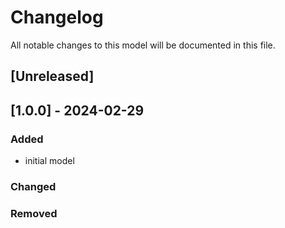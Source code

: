 # Changelog
All notable changes to this model will be documented in this file.

## [Unreleased]

## [1.0.0] - 2024-02-29
### Added
- initial model

### Changed

### Removed
